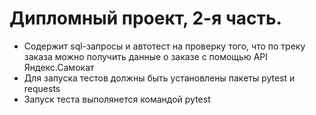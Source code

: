 # Дипломный проект, 2-я часть. 
- Содержит sql-запросы и автотест на проверку того, что по треку заказа можно получить данные о заказе с помощью API Яндекс.Самокат
- Для запуска тестов должны быть установлены пакеты pytest и requests
- Запуск теста выполянется командой pytest
